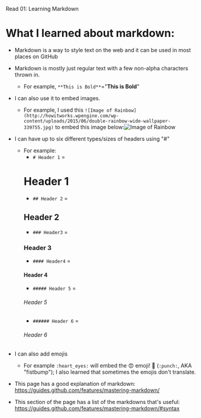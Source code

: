 Read 01: Learning Markdown

# What I learned about markdown:

* Markdown is a way to style text on the web and it can be used in most places on GitHub


* Markdown is mostly just regular text with a few non-alpha characters thrown in.
  * For example, ```**This is Bold**```="**This is Bold**"
  
  
* I can also use it to embed images.
  * For example, I used this ```![Image of Rainbow](http://howitworks.wpengine.com/wp-content/uploads/2015/06/double-rainbow-wide-wallpaper-339755.jpg)``` to embed this image below:![Image of Rainbow](http://howitworks.wpengine.com/wp-content/uploads/2015/06/double-rainbow-wide-wallpaper-339755.jpg)
  
  
* I can have up to six different types/sizes of headers using "#"
  * For example:
    * ```# Header 1``` =
    # Header 1        
    * ```## Header 2``` = 
    ## Header 2
    * ```### Header3``` = 
    ### Header 3
    * ```#### Header4``` = 
    #### Header 4
    * ```##### Header 5``` = 
    ###### Header 5
    * ```###### Header 6``` = 
    ###### Header 6
    
    
* I can also add emojis
  * For example ```:heart_eyes:``` will embed the :heart_eyes: emoji! :punch: (```:punch:```, AKA "fistbump"); I also learned that sometimes the emojis don't translate.
  
  
* This page has a good explanation of markdown: https://guides.github.com/features/mastering-markdown/
* This section of the page has a list of the markdowns that's useful: https://guides.github.com/features/mastering-markdown/#syntax
